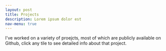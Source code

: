 ```yaml
---
layout: post
title: Projects
description: Lorem ipsum dolor est
nav-menu: true
---
```


I've worked on a variety of proejcts, most of which are publicly available on Github, click any tile to see detailed info about that project.
